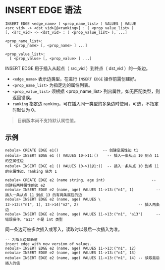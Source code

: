 # INSERT EDGE 语法

```ngql
INSERT EDGE <edge_name> ( <prop_name_list> ) VALUES | VALUE
<src_vid> -> <dst_vid>[@<ranking>] : ( <prop_value_list> )
[, <src_vid> -> <dst_vid> : ( <prop_value_list> ), ...]

<prop_name_list>:
  [ <prop_name> [, <prop_name> ] ...]

<prop_value_list>:
  [ <prop_value> [, <prop_value> ] ...]
```

INSERT EDGE 用于插入从起点（ src_vid ）到终点（ dst_vid ）的一条边。

* `<edge_name>` 表示边类型，在进行 `INSERT EDGE` 操作前需创建好。
* `<prop_name_list>` 为指定边的属性列表。
* `<prop_value_list>` 须根据 <prop_name_list> 列出属性，如无匹配类型，则返回错误。
* `ranking` 指定边 ranking，可在插入同一类型的多条边时使用，可选，不指定时默认为 0。

> 目前版本尚不支持默认属性值。

## 示例

```ngql
nebula> CREATE EDGE e1()                    -- 创建空属性边 t1
nebula> INSERT EDGE e1 () VALUES 10->11:()    -- 插入一条从点 10 到点 11 的空属性边
nebula> INSERT EDGE e1 () VALUES 10->11@1:()  -- 插入一条从点 10 到点 11 的空属性边，ranking 值为 1
```

```ngql
nebula> CREATE EDGE e2 (name string, age int)                     -- 创建有两种属性的边 e2
nebula> INSERT EDGE e2 (name, age) VALUES 11->13:("n1", 1)          -- 插入一条从点 11 到点 13 的有两条属性的边
nebula> INSERT EDGE e2 (name, age) VALUES \
12->13:("n1", 1), 13->14("n2", 2)                           -- 插入两条边
nebula> INSERT EDGE e2 (name, age) VALUES 11->13:("n1", "a13")      -- 错误操作，"a13" 不是 int 类型
```

同一条边可被多次插入或写入，读取时以最后一次插入为准。

```ngql
-- 为插入边赋新值
insert edge with new version of values.
nebula> INSERT EDGE e2 (name, age) VALUES 11->13:("n1", 12)
nebula> INSERT EDGE e2 (name, age) VALUES 11->13:("n1", 13)
nebula> INSERT EDGE e2 (name, age) VALUES 11->13:("n1", 14) -- 读取最后插入的值
```
